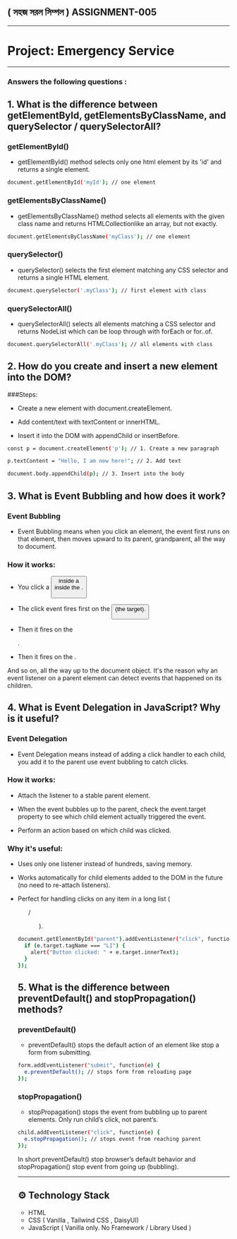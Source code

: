 ## ( সহজ সরল সিম্পল ) ASSIGNMENT-005

---

# Project: Emergency Service

---

### Answers the following questions :

## 1. What is the difference between **getElementById, getElementsByClassName, and querySelector / querySelectorAll**?

### getElementById()

- getElementById() method selects only one html element by its 'id' and returns a single element.

```bash
document.getElementById('myId'); // one element
```

### getElementsByClassName()

- getElementsByClassName() method selects all elements with the given class name and returns HTMLCollectionlike an array, but not exactly.

```bash
document.getElementsByClassName('myClass'); // one element
```

### querySelector()

- querySelector() selects the first element matching any CSS selector and returns a single HTML element.

```bash
document.querySelector('.myClass'); // first element with class
```

### querySelectorAll()

- querySelectorAll() selects all elements matching a CSS selector and returns NodeList which can be loop through with forEach or for..of.

```bash
document.querySelectorAll('.myClass'); // all elements with class
```

## 2. How do you **create and insert a new element into the DOM**?

###Steps:

- Create a new element with document.createElement.

- Add content/text with textContent or innerHTML.

- Insert it into the DOM with appendChild or insertBefore.

```bash
const p = document.createElement('p'); // 1. Create a new paragraph

p.textContent = "Hello, I am new here!"; // 2. Add text

document.body.appendChild(p); // 3. Insert into the body
```

## 3. What is **Event Bubbling** and how does it work?

### Event Bubbling

- Event Bubbling means when you click an element, the event first runs on that element, then moves upward to its parent, grandparent, all the way to document.

### How it works:

- You click a <button> inside a <div> inside the <body>.

- The click event fires first on the <button> (the target).

- Then it fires on the <div>.

- Then it fires on the <body>.

And so on, all the way up to the document object. It's the reason why an event listener on a parent element can detect events that happened on its children.

## 4. What is **Event Delegation** in JavaScript? Why is it useful?

### Event Delegation

- Event Delegation means instead of adding a click handler to each child, you add it to the parent use event bubbling to catch clicks.

### How it works:

- Attach the listener to a stable parent element.

- When the event bubbles up to the parent, check the event.target property to see which child element actually triggered the event.

- Perform an action based on which child was clicked.

### Why it's useful:

- Uses only one listener instead of hundreds, saving memory.

- Works automatically for child elements added to the DOM in the future (no need to re-attach listeners).

- Perfect for handling clicks on any item in a long list (<ul> / <ol>).

```bash
document.getElementById("parent").addEventListener("click", function(e) {
  if (e.target.tagName === "LI") {
    alert("Button clicked: " + e.target.innerText);
  }
});

```

## 5. What is the difference between **preventDefault() and stopPropagation()** methods?

### preventDefault()

- preventDefault() stops the default action of an element like stop a form from submitting.

```bash
form.addEventListener("submit", function(e) {
  e.preventDefault(); // stops form from reloading page
});

```

### stopPropagation()

- stopPropagation() stops the event from bubbling up to parent elements. Only run child’s click, not parent’s.

```bash
child.addEventListener("click", function(e) {
  e.stopPropagation(); // stops event from reaching parent
});

```

In short preventDefault() stop browser’s default behavior and stopPropagation() stop event from going up (bubbling).

---

## ⚙️ Technology Stack

- HTML
- CSS ( Vanilla , Tailwind CSS , DaisyUI)
- JavaScript ( Vanilla only. No Framework / Library Used )

